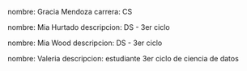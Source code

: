 nombre: Gracia Mendoza
carrera: CS

nombre: Mia Hurtado
descripcion: DS - 3er ciclo
 
nombre: Mia Wood
descripcion: DS - 3er ciclo

nombre: Valeria
descripcion: estudiante 3er ciclo de ciencia de datos